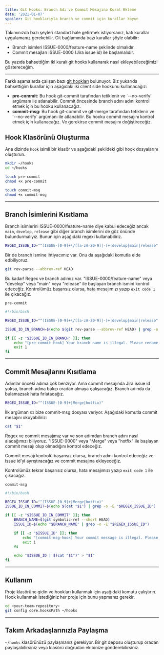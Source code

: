 ```yaml
---
title: Git Hooks: Branch Adı ve Commit Mesajına Kural Ekleme
date: '2021-01-07'
spoiler: Git hooklarıyla branch ve commit için kurallar koyun
---
```


[](/x/)

Takımınızda bazı şeyleri standart hale getirmek istiyorsanız, katı kurallar uygulamanız gerekebilir. Git bağlamında bazı kurallar şöyle olabilir:
- Branch isimleri ISSUE-0000/feature-name şeklinde olmalıdır.
- Commit mesajları ISSUE-0000 (Jira issue id) ile başlamalıdır.

Bu yazıda bahsettiğim iki kuralı git hooks kullanarak nasıl ekleyebileceğimizi göstereceğim.

---

Farklı aşamalarda çalışan bazı [git hookları](https://git-scm.com/docs/githooks) bulunuyor. Biz yukarıda bahsettiğim kurallar için aşağıdaki iki client side hookunu kullanacağız:

- **pre-commit:** Bu hook git-commit tarafından tetiklenir ve `--no-verify' argümanı ile atlanabilir. Commit öncesinde branch adını adını kontrol etmek için bu hooku kullanacağız.
- **commit-msg:** Bu hook git-commit ve git-merge tarafından tetiklenir ve `--no-verify' argümanı ile atlanabilir. Bu hooku commit mesajını kontrol etmek için kullanacağız. Ve gerekirse commit mesajını değiştireceğiz.


## Hook Klasörünü Oluşturma

Ana dizinde `hook` isimli bir klasör ve aşağıdaki şekildeki gibi hook dosyalarını oluşturun.

```bash
mkdir ~/hooks
cd ~/hooks

touch pre-commit
chmod +x pre-commit

touch commit-msg
chmod +x commit-msg
```

---

## Branch İsimlerini Kısıtlama

Branch isimlerini ISSUE-0000/feature-name diye kabul edeceğiz ancak `main`, `develop`, `release` gibi diğer branch isimlerini de göz önünde bulundurmalıyız. Bunun için aşağıdaki regexi kullanabiliriz.

```bash
REGEX_ISSUE_ID="^(ISSUE-[0-9]+\/([a-zA-Z0-9]|-)+|develop|main|release"
```

Bir de branch ismine ihtiyacımız var. Onu da aşağıdaki komutla elde edbiliyoruz.
```bash
git rev-parse --abbrev-ref HEAD
```

Bu kadar! Regex ve branch adımız var. "ISSUE-0000/feature-name" veya "develop" veya "main" veya "release" ile başlayan branch ismini kontrol edeceğiz. Kontrolümüz başarısız olursa, hata mesajımızı yazıp `exit code 1` ile çıkacağız.

`pre-commit`
```bash
#!/bin/bash

REGEX_ISSUE_ID="^(ISSUE-[0-9]+\/([a-zA-Z0-9]|-)+|develop|main|release"

ISSUE_ID_IN_BRANCH=$(echo $(git rev-parse --abbrev-ref HEAD) | grep -o -E "$REGEX_ISSUE_ID")

if [[ -z "$ISSUE_ID_IN_BRANCH" ]]; then
    echo "[pre-commit-hook] Your branch name is illegal. Please rename your branch with using following regex: $REGEX_ISSUE_ID"
    exit 1
fi
```

---

## Commit Mesajlarını Kısıtlama


Adımlar önceki adıma çok benziyor. Ama commit mesajında Jira issue id yoksa, branch adına bakıp oradan almaya çalışacağız. Branch adında da bulamazsak hata fırlatacağız.

```bash
REGEX_ISSUE_ID="^(ISSUE-[0-9]+|Merge|hotfix)"
```

İlk argüman `$1` bize commit-msg dosyası veriyor. Aşağıdaki komutla commit mesajını okuyabiliriz:
```bash
cat "$1"
```

Regex ve commit mesajımız var ve son adımdan branch adını nasıl alacağımızı biliyoruz. "ISSUE-0000" veya "Merge" veya "hotfix" ile başlayan commit mesajı olup olmadığını kontrol edeceğiz.

Commit mesajı kontrolü başarısız olursa, branch adını kontrol edeceğiz ve issue id'yi ayrıştıracağız ve commit mesajına ekleyeceğiz.

Kontrolümüz tekrar başarısız olursa, hata mesajımızı yazıp `exit code 1` ile çıkacağız.

`commit-msg`
```bash
#!/bin/bash

REGEX_ISSUE_ID="^(ISSUE-[0-9]+|Merge|hotfix)"
ISSUE_ID_IN_COMMIT=$(echo $(cat "$1") | grep -o -E "$REGEX_ISSUE_ID")

if [[ -z "$ISSUE_ID_IN_COMMIT" ]]; then
    BRANCH_NAME=$(git symbolic-ref --short HEAD)
    ISSUE_ID=$(echo "$BRANCH_NAME" | grep -o -E "$REGEX_ISSUE_ID")

    if [[ -z "$ISSUE_ID" ]]; then
        echo "[commit-msg-hook] Your commit message is illegal. Please rename your branch with using following regex: $REGEX_ISSUE_ID"
        exit 1
    fi

    echo "$ISSUE_ID | $(cat "$1")" > "$1"
fi
```

---

## Kullanım

Proje klasörüne gidin ve hookları kullanmak için aşağıdaki komutu çalıştırın. Hook kullanmak istediğiniz her proje için bunu yapmanız gerekir.
```bash
cd <your-team-repository>
git config core.hooksPath ~/hooks
```

---

## Takım Arkadaşlarınızla Paylaşma

`~/hooks` klasörünüzü paylaşmanız gerekiyor. Bir git deposu oluşturup oradan paylaşabilirsiniz veya klasörü doğrudan ekibinize gönderebilirsiniz.